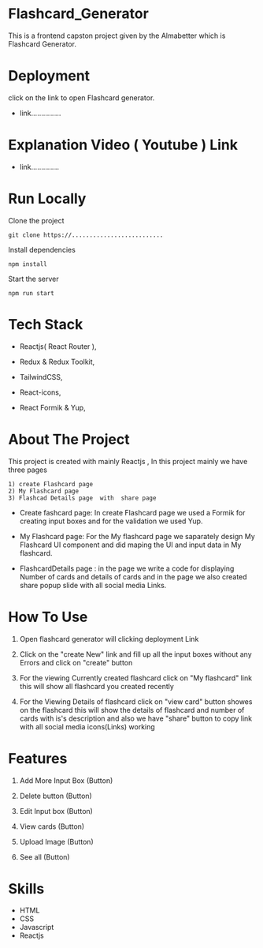 # Flashcard_Generator
This is a frontend capston project given by the Almabetter which is Flashcard Generator.
# Deployment
click on the link to open Flashcard generator.
- link...............
# Explanation Video ( Youtube ) Link
- link..............
# Run Locally
 Clone the project
 
 ```
 git clone https://..........................
 ```
 
 Install dependencies
 
 ```
 npm install
 ```
 
 Start the server
 
 ```
 npm run start
 ```
 
  # Tech Stack
  
  - Reactjs( React Router ),
  
  - Redux & Redux Toolkit,
  
  - TailwindCSS,
  
  - React-icons,
  
  - React Formik & Yup,
  # About The Project 
  This project is created with mainly Reactjs , In this project mainly we have three pages

```
1) create Flashcard page 
2) My Flashcard page 
3) Flashcad Details page  with  share page 
```

- Create fashcard page: In create Flashcard page we used a Formik for creating input boxes and for the validation we used Yup.

- My Flashcard page: For the My flashcard page we saparately design My Flashcard UI component and did maping the UI and input data in My flashcard.

- FlashcardDetails page : in the page we write a code for displaying Number of cards and details of cards and in the page we also created share popup slide with all social media Links.

# How To Use
1) Open flashcard generator will clicking deployment Link

2) Click on the "create New" link and fill up all the input boxes without any Errors and click on "create" button

3) For the viewing Currently created flashcard click on "My flashcard" link this will show all flashcard you created recently

4) For the Viewing Details of flashcard click on "view card" button showes on the flashcard this will show the details of flashcard and number of cards with is's description and also we have "share" button to copy link with all social media icons(Links) working

# Features
1) Add More Input Box (Button)

2) Delete button (Button)

3) Edit Input box (Button)

4) View cards (Button)

5) Upload Image (Button)

6) See all (Button) 

 # Skills
 * HTML
 * CSS
 * Javascript
 * Reactjs








